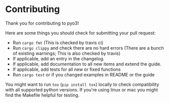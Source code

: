 # Contributing

Thank you for contributing to pyo3!

Here are some things you should check for submitting your pull request:

 - Run `cargo fmt` (This is checked by travis ci)
 - Run `cargo clippy` and check there are no hard errors (There are a bunch of existing warnings; This is also checked by travis)
 - If applicable, add an entry in the changelog.
 - If applicable, add documentation to all new items and extend the guide.
 - If applicable, add tests for all new or fixed functions
 - Run `cargo test` or if you changed examples in README or the guide

You might want to run `tox` (`pip install tox`) locally to check compatibility with all supported python versions. If you're using linux or mac you might find the Makefile helpful for testing.
